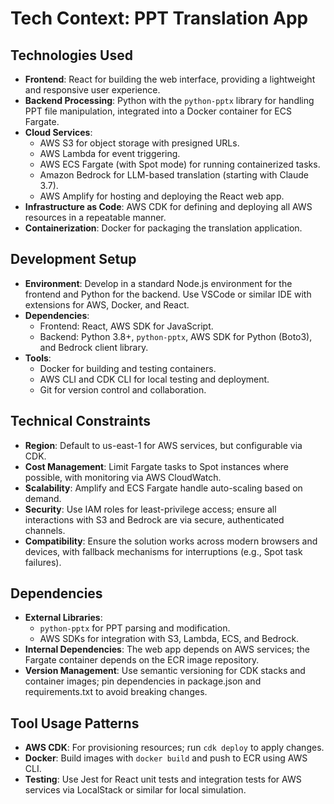 # Tech Context: PPT Translation App

## Technologies Used
- **Frontend**: React for building the web interface, providing a lightweight and responsive user experience.
- **Backend Processing**: Python with the `python-pptx` library for handling PPT file manipulation, integrated into a Docker container for ECS Fargate.
- **Cloud Services**: 
  - AWS S3 for object storage with presigned URLs.
  - AWS Lambda for event triggering.
  - AWS ECS Fargate (with Spot mode) for running containerized tasks.
  - Amazon Bedrock for LLM-based translation (starting with Claude 3.7).
  - AWS Amplify for hosting and deploying the React web app.
- **Infrastructure as Code**: AWS CDK for defining and deploying all AWS resources in a repeatable manner.
- **Containerization**: Docker for packaging the translation application.

## Development Setup
- **Environment**: Develop in a standard Node.js environment for the frontend and Python for the backend. Use VSCode or similar IDE with extensions for AWS, Docker, and React.
- **Dependencies**:
  - Frontend: React, AWS SDK for JavaScript.
  - Backend: Python 3.8+, `python-pptx`, AWS SDK for Python (Boto3), and Bedrock client library.
- **Tools**: 
  - Docker for building and testing containers.
  - AWS CLI and CDK CLI for local testing and deployment.
  - Git for version control and collaboration.

## Technical Constraints
- **Region**: Default to us-east-1 for AWS services, but configurable via CDK.
- **Cost Management**: Limit Fargate tasks to Spot instances where possible, with monitoring via AWS CloudWatch.
- **Scalability**: Amplify and ECS Fargate handle auto-scaling based on demand.
- **Security**: Use IAM roles for least-privilege access; ensure all interactions with S3 and Bedrock are via secure, authenticated channels.
- **Compatibility**: Ensure the solution works across modern browsers and devices, with fallback mechanisms for interruptions (e.g., Spot task failures).

## Dependencies
- **External Libraries**: 
  - `python-pptx` for PPT parsing and modification.
  - AWS SDKs for integration with S3, Lambda, ECS, and Bedrock.
- **Internal Dependencies**: The web app depends on AWS services; the Fargate container depends on the ECR image repository.
- **Version Management**: Use semantic versioning for CDK stacks and container images; pin dependencies in package.json and requirements.txt to avoid breaking changes.

## Tool Usage Patterns
- **AWS CDK**: For provisioning resources; run `cdk deploy` to apply changes.
- **Docker**: Build images with `docker build` and push to ECR using AWS CLI.
- **Testing**: Use Jest for React unit tests and integration tests for AWS services via LocalStack or similar for local simulation.
